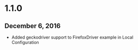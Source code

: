 # 1.1.0
## December 6, 2016

- Added geckodriver support to FirefoxDriver example in Local Configuration
